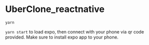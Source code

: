 # UberClone_reactnative

`yarn`

`yarn start` to load expo, then connect with your phone via qr code provided. Make sure to install expo app to your phone.
